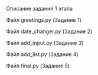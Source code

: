 Описание заданий 1 этапа

Файл greetings.py (Задание 1)

Файл date_changer.py (Задание 2)

Файл add_input.py (Задание 3)

Файл add_list.py (Задание 4)

Файл final.py (Задание 5)
